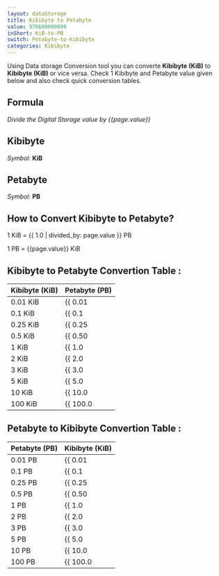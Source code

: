 ```yaml
---
layout: dataStorage
title: Kibibyte to Petabyte
value: 976600000000
inShort: KiB-to-PB
switch: Petabyte-to-Kibibyte
categories: Kibibyte
---
```


Using Data storage Conversion tool you can converte **Kibibyte (KiB)** to **Kibibyte (KiB)** or vice versa. Check 1 Kibibyte and Petabyte value given below and also check quick conversion tables.

## Formula
*Divide the Digital Storage value by {{page.value}}*

## Kibibyte
*Symbol:* **KiB**

## Petabyte
*Symbol:* **PB**

## How to Convert Kibibyte to Petabyte?

1 KiB = {{ 1.0 | divided_by: page.value }} PB

1 PB = {{page.value}} KiB


## Kibibyte to Petabyte Convertion Table :

| Kibibyte (KiB) | Petabyte (PB) |
| ---- | ---- |
| 0.01 KiB | {{ 0.01 | divided_by: page.value | round: 12 }} PB |
| 0.1 KiB | {{ 0.1 | divided_by: page.value | round: 12 }} PB |
| 0.25 KiB | {{ 0.25 | divided_by: page.value | round: 12 }} PB |
| 0.5 KiB | {{ 0.50 | divided_by: page.value | round: 12 }} PB |
| 1 KiB | {{ 1.0 | divided_by: page.value | round: 12 }} PB |
| 2 KiB | {{ 2.0 | divided_by: page.value | round: 12 }} PB |
| 3 KiB | {{ 3.0 | divided_by: page.value | round: 12 }} PB |
| 5 KiB | {{ 5.0 | divided_by: page.value | round: 12 }} PB |
| 10 KiB | {{ 10.0 | divided_by: page.value | round: 12 }} PB |
| 100 KiB | {{ 100.0 | divided_by: page.value | round: 12 }} PB |

## Petabyte to Kibibyte Convertion Table :

| Petabyte (PB) | Kibibyte (KiB) |
| ---- | ---- |
| 0.01 PB | {{ 0.01 | times: page.value | round: 12 }} KiB |
| 0.1 PB | {{ 0.1 | times: page.value | round: 12 }} KiB |
| 0.25 PB | {{ 0.25 | times: page.value | round: 12 }} KiB |
| 0.5 PB | {{ 0.50 | times: page.value | round: 12 }} KiB |
| 1 PB | {{ 1.0 | times: page.value | round: 12 }} KiB |
| 2 PB | {{ 2.0 | times: page.value | round: 12 }} KiB |
| 3 PB | {{ 3.0 | times: page.value | round: 12 }} KiB |
| 5 PB | {{ 5.0 | times: page.value | round: 12 }} KiB |
| 10 PB | {{ 10.0 | times: page.value | round: 12 }} KiB |
| 100 PB | {{ 100.0 | times: page.value | round: 12 }} KiB |


<script>
document.getElementById('selectInput')[5].selected = true
document.getElementById('selectOutput')[20].selected = true
</script>
